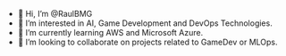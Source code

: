 - 👋 Hi, I’m @RaulBMG
- 👀 I’m interested in AI, Game Development and DevOps Technologies.
- 🌱 I’m currently learning AWS and Microsoft Azure.
- 💞️ I’m looking to collaborate on projects related to GameDev or MLOps.

<!---
RaulBMG/RaulBMG is a ✨ special ✨ repository because its `README.md` (this file) appears on your GitHub profile.
You can click the Preview link to take a look at your changes.
--->
